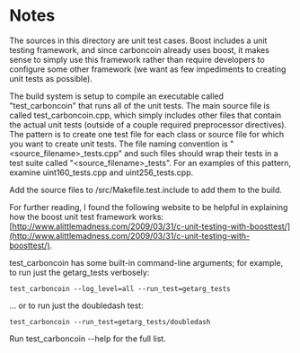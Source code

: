 # Notes
The sources in this directory are unit test cases.  Boost includes a
unit testing framework, and since carboncoin already uses boost, it makes
sense to simply use this framework rather than require developers to
configure some other framework (we want as few impediments to creating
unit tests as possible).

The build system is setup to compile an executable called "test_carboncoin"
that runs all of the unit tests.  The main source file is called
test_carboncoin.cpp, which simply includes other files that contain the
actual unit tests (outside of a couple required preprocessor
directives).  The pattern is to create one test file for each class or
source file for which you want to create unit tests.  The file naming
convention is "<source_filename>_tests.cpp" and such files should wrap
their tests in a test suite called "<source_filename>_tests".  For an
examples of this pattern, examine uint160_tests.cpp and
uint256_tests.cpp.

Add the source files to /src/Makefile.test.include to add them to the build.

For further reading, I found the following website to be helpful in
explaining how the boost unit test framework works:
[http://www.alittlemadness.com/2009/03/31/c-unit-testing-with-boosttest/](http://www.alittlemadness.com/2009/03/31/c-unit-testing-with-boosttest/).

test_carboncoin has some built-in command-line arguments; for
example, to run just the getarg_tests verbosely:

    test_carboncoin --log_level=all --run_test=getarg_tests

... or to run just the doubledash test:

    test_carboncoin --run_test=getarg_tests/doubledash

Run  test_carboncoin --help   for the full list.

